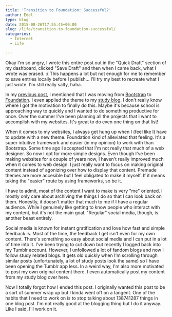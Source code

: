 ```yaml
---
title: 'Transition to Foundation: Successful?'
author: Edel
type: blog
date: 2015-08-26T17:55:45+00:00
slug: /life/transition-to-foundation-successful/
categories:
  - Internet
  - Life

---
```

Okay I'm so angry, I wrote this entire post out in the "Quick Draft" section of my dashboard, clicked "Save Draft" and then when I came back, what I wrote was erased. :( This happens a lot but not enough for me to remember to save entries locally before I publish... I'll try my best to recreate what I just wrote. I'm still really salty, haha.

In my [previous post][1], I mentioned that I was moving from [Bootstrap][2] to [Foundation][3]. I even applied the theme to my [study blog][4]. I don't really know where I got the motivation to finally do this. Maybe it's because school is approaching way to quickly and I wanted to do something productive for once. Over the summer I've been planning all the projects that I want to accomplish with my websites. It's great to do even one thing on that list!

When it comes to my websites, I always get hung up when I (feel like I) have to update with a new theme. Foundation kind of alleviated that feeling. It's a super intuitive framework and easier (in my opinion) to work with than Bootstrap. Some time ago I accepted that I'm not really that much of a web designer. So now I opt for more simple designs. Even though I've been making websites for a couple of years now, I haven't really improved much when it comes to web design. I just really want to focus on making original content instead of agonizing over how to display that content. Premade themes are more accesible but I feel obligated to make it myself. If it means taking the "easier" route by using frameworks, so be it.

I have to admit, most of the content I want to make is very "me" oriented. I mostly only care about archiving the things I do so that I can look back on them. Honestly, it doesn't matter that much to me if I have a regular audience. While I genuinely like getting to know people who interact with my content, but it's not the main goal. "Regular" social media, though, is another beast entirely.

Social media is known for instant gratification and love how fast and simple feedback is. Most of the time, the feedback I get isn't even for my own content. There's something so easy about social media and I can put in a lot of time into it. I've been trying to cut down but recently I logged back into my Tumblr account. However, I unfollowed a lot of fandom blogs and now I follow study related blogs. It gets old quickly when I'm scrolling through similar posts (unfortunately, a lot of study posts look the same) so I have been opening the Tumblr app less. In a weird way, I'm also more motivated to post my own original content there. I even automatically post my content from my study blog over here.

Now I totally forgot how I ended this post. I originally wanted this post to be a sort of summer wrap up but I kinda went off on a tangent. One of the habits that I need to work on is to stop talking about 138741287 things in one blog post. I'm not really good at the blogging thing but I do it anyway. Like I said, I'll work on it.




 [1]: /2015/08/tumblr-post-5
 [2]: http://getboostrap.com
 [3]: http://foundation.zurb.com
 [4]: http://study.scattered.me